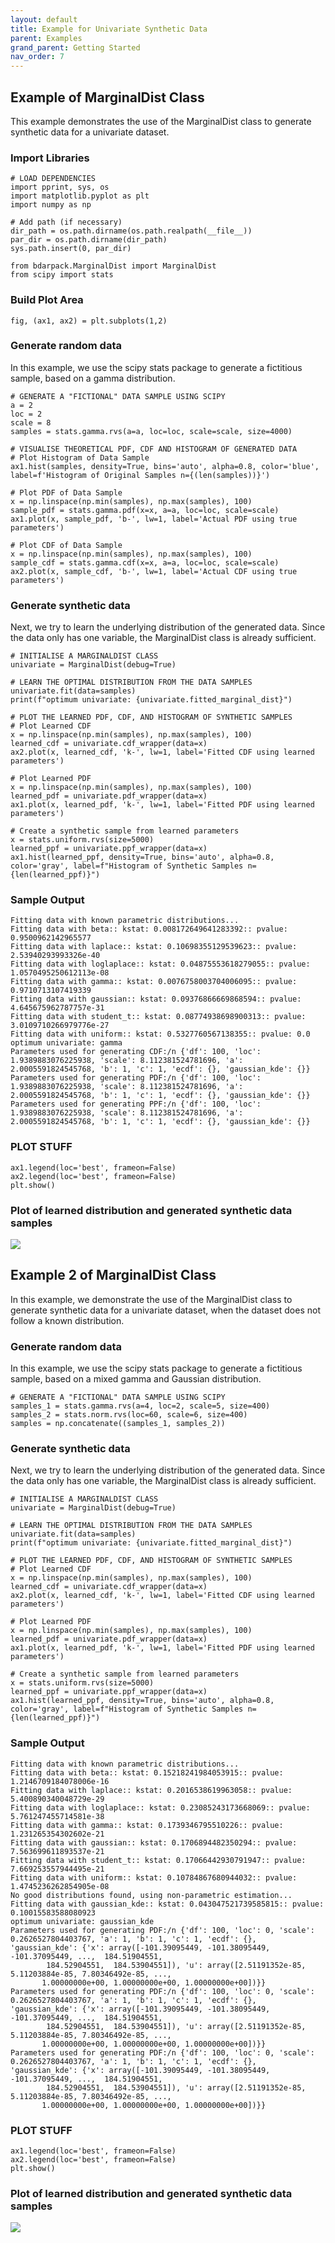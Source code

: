```yaml
---
layout: default
title: Example for Univariate Synthetic Data
parent: Examples
grand_parent: Getting Started
nav_order: 7
---
```


## Example of MarginalDist Class
This example demonstrates the use of the MarginalDist class to generate synthetic data for a univariate dataset.

### Import Libraries
```
# LOAD DEPENDENCIES
import pprint, sys, os
import matplotlib.pyplot as plt
import numpy as np

# Add path (if necessary)
dir_path = os.path.dirname(os.path.realpath(__file__))
par_dir = os.path.dirname(dir_path)
sys.path.insert(0, par_dir)

from bdarpack.MarginalDist import MarginalDist
from scipy import stats
```

### Build Plot Area
```
fig, (ax1, ax2) = plt.subplots(1,2)
```

### Generate random data
In this example, we use the scipy stats package to generate a fictitious sample, based on a gamma distribution.
```
# GENERATE A "FICTIONAL" DATA SAMPLE USING SCIPY
a = 2
loc = 2
scale = 8
samples = stats.gamma.rvs(a=a, loc=loc, scale=scale, size=4000)

# VISUALISE THEORETICAL PDF, CDF AND HISTOGRAM OF GENERATED DATA
# Plot Histogram of Data Sample
ax1.hist(samples, density=True, bins='auto', alpha=0.8, color='blue', label=f'Histogram of Original Samples n={(len(samples))}')

# Plot PDF of Data Sample
x = np.linspace(np.min(samples), np.max(samples), 100)
sample_pdf = stats.gamma.pdf(x=x, a=a, loc=loc, scale=scale)
ax1.plot(x, sample_pdf, 'b-', lw=1, label='Actual PDF using true parameters')

# Plot CDF of Data Sample
x = np.linspace(np.min(samples), np.max(samples), 100)
sample_cdf = stats.gamma.cdf(x=x, a=a, loc=loc, scale=scale)
ax2.plot(x, sample_cdf, 'b-', lw=1, label='Actual CDF using true parameters')
```

### Generate synthetic data
Next, we try to learn the underlying distribution of the generated data. Since the data only has one variable, the MarginalDist class is already sufficient.
```
# INITIALISE A MARGINALDIST CLASS
univariate = MarginalDist(debug=True)

# LEARN THE OPTIMAL DISTRIBUTION FROM THE DATA SAMPLES
univariate.fit(data=samples)
print(f"optimum univariate: {univariate.fitted_marginal_dist}")

# PLOT THE LEARNED PDF, CDF, AND HISTOGRAM OF SYNTHETIC SAMPLES
# Plot Learned CDF
x = np.linspace(np.min(samples), np.max(samples), 100)
learned_cdf = univariate.cdf_wrapper(data=x)
ax2.plot(x, learned_cdf, 'k-', lw=1, label='Fitted CDF using learned parameters')

# Plot Learned PDF
x = np.linspace(np.min(samples), np.max(samples), 100)
learned_pdf = univariate.pdf_wrapper(data=x)
ax1.plot(x, learned_pdf, 'k-', lw=1, label='Fitted PDF using learned parameters')

# Create a synthetic sample from learned parameters
x = stats.uniform.rvs(size=5000)
learned_ppf = univariate.ppf_wrapper(data=x)
ax1.hist(learned_ppf, density=True, bins='auto', alpha=0.8, color='gray', label=f"Histogram of Synthetic Samples n={len(learned_ppf)}")
```

### Sample Output
```
Fitting data with known parametric distributions...
Fitting data with beta:: kstat: 0.008172649641283392:: pvalue: 0.9500962142965577
Fitting data with laplace:: kstat: 0.10698355129539623:: pvalue: 2.53940293993326e-40
Fitting data with loglaplace:: kstat: 0.04875553618279055:: pvalue: 1.0570495250612113e-08
Fitting data with gamma:: kstat: 0.0076758003704006095:: pvalue: 0.9710713107419339
Fitting data with gaussian:: kstat: 0.09376866669868594:: pvalue: 4.645675962787757e-31
Fitting data with student_t:: kstat: 0.08774938698900313:: pvalue: 3.0109710266979776e-27
Fitting data with uniform:: kstat: 0.5327760567138355:: pvalue: 0.0
optimum univariate: gamma
Parameters used for generating CDF:/n {'df': 100, 'loc': 1.9389883076225938, 'scale': 8.112381524781696, 'a': 2.0005591824545768, 'b': 1, 'c': 1, 'ecdf': {}, 'gaussian_kde': {}}
Parameters used for generating PDF:/n {'df': 100, 'loc': 1.9389883076225938, 'scale': 8.112381524781696, 'a': 2.0005591824545768, 'b': 1, 'c': 1, 'ecdf': {}, 'gaussian_kde': {}}
Parameters used for generating PPF:/n {'df': 100, 'loc': 1.9389883076225938, 'scale': 8.112381524781696, 'a': 2.0005591824545768, 'b': 1, 'c': 1, 'ecdf': {}, 'gaussian_kde': {}}
```

### PLOT STUFF
```
ax1.legend(loc='best', frameon=False)
ax2.legend(loc='best', frameon=False)
plt.show()
```

### Plot of learned distribution and generated synthetic data samples
![](../../assets/img/univariate_example_1.png)

## Example 2 of MarginalDist Class
In this example, we demonstrate the use of the MarginalDist class to generate synthetic data for a univariate dataset, when the dataset does not follow a known distribution.

### Generate random data
In this example, we use the scipy stats package to generate a fictitious sample, based on a mixed gamma and Gaussian distribution.
```
# GENERATE A "FICTIONAL" DATA SAMPLE USING SCIPY
samples_1 = stats.gamma.rvs(a=4, loc=2, scale=5, size=400)
samples_2 = stats.norm.rvs(loc=60, scale=6, size=400)
samples = np.concatenate((samples_1, samples_2))
```

### Generate synthetic data
Next, we try to learn the underlying distribution of the generated data. Since the data only has one variable, the MarginalDist class is already sufficient.
```
# INITIALISE A MARGINALDIST CLASS
univariate = MarginalDist(debug=True)

# LEARN THE OPTIMAL DISTRIBUTION FROM THE DATA SAMPLES
univariate.fit(data=samples)
print(f"optimum univariate: {univariate.fitted_marginal_dist}")

# PLOT THE LEARNED PDF, CDF, AND HISTOGRAM OF SYNTHETIC SAMPLES
# Plot Learned CDF
x = np.linspace(np.min(samples), np.max(samples), 100)
learned_cdf = univariate.cdf_wrapper(data=x)
ax2.plot(x, learned_cdf, 'k-', lw=1, label='Fitted CDF using learned parameters')

# Plot Learned PDF
x = np.linspace(np.min(samples), np.max(samples), 100)
learned_pdf = univariate.pdf_wrapper(data=x)
ax1.plot(x, learned_pdf, 'k-', lw=1, label='Fitted PDF using learned parameters')

# Create a synthetic sample from learned parameters
x = stats.uniform.rvs(size=5000)
learned_ppf = univariate.ppf_wrapper(data=x)
ax1.hist(learned_ppf, density=True, bins='auto', alpha=0.8, color='gray', label=f"Histogram of Synthetic Samples n={len(learned_ppf)}")
```

### Sample Output
```
Fitting data with known parametric distributions...
Fitting data with beta:: kstat: 0.15218241984053915:: pvalue: 1.2146709184078006e-16
Fitting data with laplace:: kstat: 0.2016538619963058:: pvalue: 5.400890340048729e-29
Fitting data with loglaplace:: kstat: 0.23085243173668069:: pvalue: 5.761247455714581e-38
Fitting data with gamma:: kstat: 0.1739346795510226:: pvalue: 1.231265354302602e-21
Fitting data with gaussian:: kstat: 0.1706894482350294:: pvalue: 7.563699611893537e-21
Fitting data with student_t:: kstat: 0.17066442930791947:: pvalue: 7.669253557944495e-21
Fitting data with uniform:: kstat: 0.10784867680944032:: pvalue: 1.4745236262854905e-08
No good distributions found, using non-parametric estimation...
Fitting data with gaussian_kde:: kstat: 0.043047521739585815:: pvalue: 0.10015583588080923
optimum univariate: gaussian_kde
Parameters used for generating PDF:/n {'df': 100, 'loc': 0, 'scale': 0.2626527804403767, 'a': 1, 'b': 1, 'c': 1, 'ecdf': {}, 'gaussian_kde': {'x': array([-101.39095449, -101.38095449, -101.37095449, ...,  184.51904551,
        184.52904551,  184.53904551]), 'u': array([2.51191352e-85, 5.11203884e-85, 7.80346492e-85, ...,
       1.00000000e+00, 1.00000000e+00, 1.00000000e+00])}}
Parameters used for generating PDF:/n {'df': 100, 'loc': 0, 'scale': 0.2626527804403767, 'a': 1, 'b': 1, 'c': 1, 'ecdf': {}, 'gaussian_kde': {'x': array([-101.39095449, -101.38095449, -101.37095449, ...,  184.51904551,
        184.52904551,  184.53904551]), 'u': array([2.51191352e-85, 5.11203884e-85, 7.80346492e-85, ...,
       1.00000000e+00, 1.00000000e+00, 1.00000000e+00])}}
Parameters used for generating PDF:/n {'df': 100, 'loc': 0, 'scale': 0.2626527804403767, 'a': 1, 'b': 1, 'c': 1, 'ecdf': {}, 'gaussian_kde': {'x': array([-101.39095449, -101.38095449, -101.37095449, ...,  184.51904551,
        184.52904551,  184.53904551]), 'u': array([2.51191352e-85, 5.11203884e-85, 7.80346492e-85, ...,
       1.00000000e+00, 1.00000000e+00, 1.00000000e+00])}}
```

### PLOT STUFF
```
ax1.legend(loc='best', frameon=False)
ax2.legend(loc='best', frameon=False)
plt.show()
```

### Plot of learned distribution and generated synthetic data samples
![](../../assets/img/univariate_example_2.png)